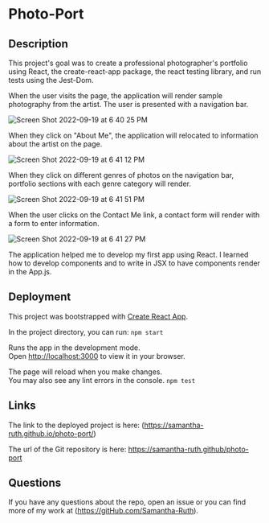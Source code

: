 # Photo-Port

## Description

This project's goal was to create a professional photographer's portfolio using React, the create-react-app package, the react testing library, and run tests using the Jest-Dom. 

When the user visits the page, the application will render sample photography from the artist.  The user is presented with a navigation bar.

![Screen Shot 2022-09-19 at 6 40 25 PM](https://user-images.githubusercontent.com/64170123/191142924-e15205f3-cdb4-4830-93e6-1c4f5fa20f83.png)

When they click on "About Me", the application will relocated to information about the artist on the page.


![Screen Shot 2022-09-19 at 6 41 12 PM](https://user-images.githubusercontent.com/64170123/191142939-5c6e36bd-094b-46c0-b112-f8fc999c79ee.png)

When they click on different genres of photos on the navigation bar, portfolio sections with each genre category will render.  

![Screen Shot 2022-09-19 at 6 41 51 PM](https://user-images.githubusercontent.com/64170123/191142946-766da84f-1717-4ab0-8909-457390e6473d.png)


When the user clicks on the Contact Me link, a contact form will render with a form to enter information. 


![Screen Shot 2022-09-19 at 6 41 27 PM](https://user-images.githubusercontent.com/64170123/191142945-e40eda5d-7ff7-4a5c-bdce-3e306dd4c4fc.png)


The application helped me to develop my first app using React.  I learned how to develop components and to write in JSX to have components render in the App.js. 

## Deployment

This project was bootstrapped with [Create React App](https://github.com/facebook/create-react-app).

In the project directory, you can run:
`npm start`

Runs the app in the development mode.\
Open [http://localhost:3000](http://localhost:3000) to view it in your browser.

The page will reload when you make changes.\
You may also see any lint errors in the console.
 `npm test`

## Links
The link to the deployed project is here: (https://samantha-ruth.github.io/photo-port/)

The url of the Git repository is here: https://samantha-ruth.github/photo-port

## Questions

If you have any questions about the repo, open an issue or you can find more of my work at (https://gitHub.com/Samantha-Ruth).





